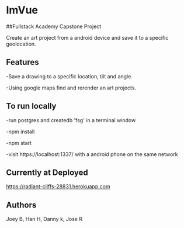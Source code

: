 # ImVue
##Fullstack Academy Capstone Project

Create an art project from a android device and save it to a specific geolocation.

## Features

  -Save a drawing to a specific location, tilt and angle.
  
  -Using google maps find and rerender an art projects.

## To run locally

  -run postgres and createdb 'fsg' in a terminal window

  -npm install
  
  -npm start
  
  -visit https://localhost:1337/ with a android phone on the same network

## Currently at Deployed

   https://radiant-cliffs-28831.herokuapp.com
  
## Authors

 Joey B, Han H, Danny k, Jose R

